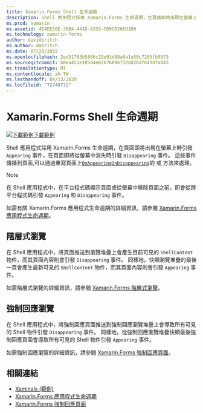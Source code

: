 ```yaml
---
title: Xamarin.Forms Shell 生命週期
description: Shell 應用程式採用 Xamarin.Forms 生命週期，在頁面即將出現在螢幕上時引發 Appearing 事件，在頁面即將從螢幕中消失時引發 Disappearing 事件。
ms.prod: xamarin
ms.assetid: 4E4EE50E-3BB4-441D-8355-CD9CD26ED1D0
ms.technology: xamarin-forms
author: davidbritch
ms.author: dabritch
ms.date: 07/25/2019
ms.openlocfilehash: 2ed51763b5866c15e91d88a6a1a58c7285fb5973
ms.sourcegitcommit: b0ea451e18504e6267b896732dd26df64ddfa843
ms.translationtype: MT
ms.contentlocale: zh-TW
ms.lasthandoff: 04/13/2020
ms.locfileid: "72749772"
---
```

# <a name="xamarinforms-shell-lifecycle"></a>Xamarin.Forms Shell 生命週期

[![下載範例](~/media/shared/download.png)下載範例](https://docs.microsoft.com/samples/xamarin/xamarin-forms-samples/userinterface-xaminals/)

Shell 應用程式採用 Xamarin.Forms 生命週期，在頁面即將出現在螢幕上時引發 `Appearing` 事件，在頁面即將從螢幕中消失時引發 `Disappearing` 事件。 這些事件傳播到頁面,可以通過重寫頁面上[`OnAppearing`](xref:Xamarin.Forms.Page.OnAppearing)[`OnDisappearing`](xref:Xamarin.Forms.Page.OnDisappearing)的 或 方法來處理。

> [!NOTE]
> 在 Shell 應用程式中，在平台程式碼顯示頁面或從螢幕中移除頁面之前，即會從跨平台程式碼引發 `Appearing` 和 `Disappearing` 事件。

如需有關 Xamarin.Forms 應用程式生命週期的詳細資訊，請參閱 [Xamarin.Forms 應用程式生命週期](~/xamarin-forms/app-fundamentals/app-lifecycle.md)。

## <a name="hierarchical-navigation"></a>階層式瀏覽

在 Shell 應用程式中，將頁面推送到瀏覽堆疊上會產生目前可見的 `ShellContent` 物件，而其頁面內容則會引發 `Disappearing` 事件。 同樣地，快顯瀏覽堆疊的最後一頁會產生最新可見的 `ShellContent` 物件，而其頁面內容則會引發 `Appearing` 事件。

如需階層式瀏覽的詳細資訊，請參閱 [Xamarin.Forms 階層式瀏覽](~/xamarin-forms/app-fundamentals/navigation/hierarchical.md)。

## <a name="modal-navigation"></a>強制回應瀏覽

在 Shell 應用程式中，將強制回應頁面推送到強制回應瀏覽堆疊上會導致所有可見的 Shell 物件引發 `Disappearing` 事件。 同樣地，從強制回應瀏覽堆疊快顯最後強制回應頁面會導致所有可見的 Shell 物件引發 `Appearing` 事件。

如需強制回應瀏覽的詳細資訊，請參閱 [Xamarin.Forms 強制回應頁面](~/xamarin-forms/app-fundamentals/navigation/modal.md)。

## <a name="related-links"></a>相關連結

- [Xaminals (範例)](https://docs.microsoft.com/samples/xamarin/xamarin-forms-samples/userinterface-xaminals/)
- [Xamarin.Forms 應用程式生命週期](~/xamarin-forms/app-fundamentals/app-lifecycle.md)
- [Xamarin.Forms 強制回應頁面](~/xamarin-forms/app-fundamentals/navigation/modal.md)
